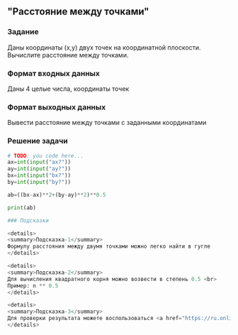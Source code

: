 ## "Расстояние между точками"

### Задание

Даны координаты (x,y) двух точек на координатной плоскости. Вычислите расстояние между точками.

### Формат входных данных

Даны 4 целые числа, координаты точек

### Формат выходных данных

Вывести расстояние между точками с заданными координатами

### Решение задачи

```python
# TODO: you code here...
ax=int(input("ax?"))
ay=int(input("ay?"))
bx=int(input("bx?"))
by=int(input("by?"))

ab=((bx-ax)**2+(by-ay)**2)**0.5

print(ab)

### Подсказки

<details>
<summary>Подсказка-1</summary>
Формулу расстояния между двумя точками можно легко найти в гугле
</details>

<details>
<summary>Подсказка-2</summary>
Для вычисления квадратного корня можно возвести в степень 0.5 <br>
Пример: n ** 0.5
</details>

<details>
<summary>Подсказка-3</summary>
Для проверки результата можете воспользоваться <a href="https://ru.onlinemschool.com/math/assistance/cartesian_coordinate/p_length/">онлайн калькулятором</a> 
</details>
